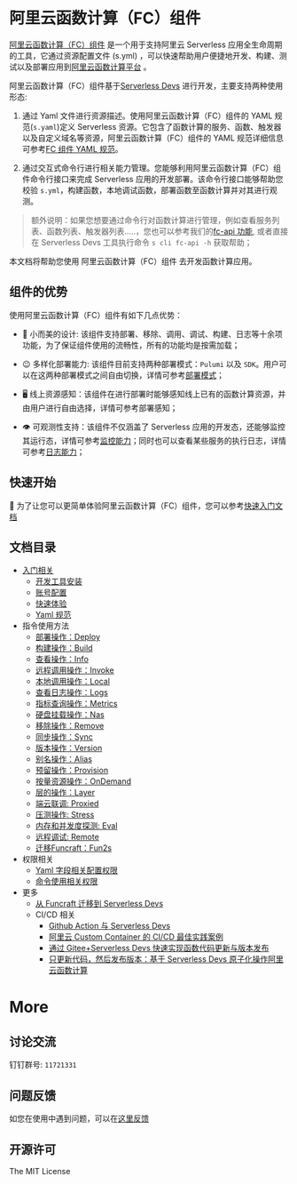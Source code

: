 # 阿里云函数计算（FC）组件

[阿里云函数计算（FC）组件](https://github.com/devsapp/fc) 是一个用于支持阿里云 Serverless 应用全生命周期的工具，它通过资源配置文件 (s.yml) ，可以快速帮助用户便捷地开发、构建、测试以及部署应用到[阿里云函数计算平台](https://www.aliyun.com/product/fc?spm=5176.19720258.J_8058803260.115.e9392c4aHejRf3) 。

阿里云函数计算（FC）组件基于[Serverless Devs](https://www.serverless-devs.com/) 进行开发，主要支持两种使用形态:

1. 通过 Yaml 文件进行资源描述。使用阿里云函数计算（FC）组件的 YAML 规范(`s.yaml`)定义 Serverless 资源。它包含了函数计算的服务、函数、触发器以及自定义域名等资源，阿里云函数计算（FC）组件的 YAML 规范详细信息可参考[FC 组件 YAML 规范](./Others/yaml.md)。

2. 通过交互式命令行进行相关能力管理。您能够利用阿里云函数计算（FC）组件命令行接口来完成 Serverless 应用的开发部署。该命令行接口能够帮助您校验 `s.yml`，构建函数，本地调试函数，部署函数至函数计算并对其进行观测。

> 额外说明：如果您想要通过命令行对函数计算进行管理，例如查看服务列表、函数列表、触发器列表.....，您也可以参考我们的[fc-api 功能](https://github.com/devsapp/fc-api), 或者直接在 Serverless Devs 工具执行命令 `s cli fc-api -h` 获取帮助；

本文档将帮助您使用 阿里云函数计算（FC）组件 去开发函数计算应用。

## 组件的优势

使用阿里云函数计算（FC）组件有如下几点优势：

- 🌇 小而美的设计: 该组件支持部署、移除、调用、调试、构建、日志等十余项功能，为了保证组件使用的流畅性，所有的功能均是按需加载；

- 😉 多样化部署能力: 该组件目前支持两种部署模式：`Pulumi` 以及 `SDK`。用户可以在这两种部署模式之间自由切换，详情可参考[部署模式](Usage/deploy.md#函数部署的底座)；

- 🖥️ 线上资源感知：该组件在进行部署时能够感知线上已有的函数计算资源，并由用户进行自由选择，详情可参考部署感知；

- 👁️ 可观测性支持：该组件不仅涵盖了 Serverless 应用的开发态，还能够监控其运行态，详情可参考[监控能力](Usage/metrics.md)；同时也可以查看某些服务的执行日志，详情可参考[日志能力](Usage/logs.md)；

## 快速开始

🔑 为了让您可以更简单体验阿里云函数计算（FC）组件，您可以参考[快速入门文档](./Getting-started/Hello-world-application.md)

## 文档目录

- [入门相关](./Getting-started/Getting-started.md)
  - [开发工具安装](./Getting-started/Install-tutorial.md)
  - [账号配置](./Getting-started/Setting-up-credentials.md)
  - [快速体验](./Getting-started/Hello-world-application.md)
  - [Yaml 规范](./Others/yaml.md)
- 指令使用方法
  - [部署操作：Deploy](./Usage/deploy.md)
  - [构建操作：Build](./Usage/build/build.md)
  - [查看操作：Info](./Usage/info.md)
  - [远程调用操作：Invoke](./Usage/invoke.md)
  - [本地调用操作：Local](./Usage/local.md)
  - [查看日志操作：Logs](./Usage/logs.md)
  - [指标查询操作：Metrics](./Usage/metrics.md)
  - [硬盘挂载操作：Nas](./Usage/nas.md)
  - [移除操作：Remove](./Usage/remove.md)
  - [同步操作：Sync](./Usage/sync.md)
  - [版本操作：Version](./Usage/version.md)
  - [别名操作：Alias](./Usage/alias.md)
  - [预留操作：Provision](./Usage/provision.md)
  - [按量资源操作：OnDemand](./Usage/onDemand.md)
  - [层的操作：Layer](./Usage/layer.md)
  - [端云联调: Proxied](./Usage/proxied.md)
  - [压测操作: Stress](./Usage/stress.md)
  - [内存和并发度探测: Eval](./Usage/eval.md)
  - [远程调试: Remote](./Usage/remote.md)
  - [迁移Funcraft：Fun2s](./Others/fun-fc.md)
- 权限相关
  - [Yaml 字段相关配置权限](./Others/authority/yaml.md)
  - [命令使用相关权限](./Others/authority/command.md)
- 更多
  - [从 Funcraft 迁移到 Serverless Devs](./Others/fun-fc.md)
  - CI/CD 相关
    - [Github Action 与 Serverless Devs](./Others/github-action.md)
    - [阿里云 Custom Container 的 CI/CD 最佳实践案例](http://www.serverless-devs.com/blog/aliyun-custom-container-ci-cd)
    - [通过 Gitee+Serverless Devs 快速实现函数代码更新与版本发布](http://www.serverless-devs.com/blog/gitee-gitee-go-serverless-devs-ci-cd)
    - [只更新代码，然后发布版本：基于 Serverless Devs 原子化操作阿里云函数计算](http://www.serverless-devs.com/blog/serverless-devs-update-fc-code)

# More

## 讨论交流

钉钉群号: `11721331`

## 问题反馈

如您在使用中遇到问题，可以在[这里反馈](https://github.com/devsapp/fc/issues)

## 开源许可

The MIT License
